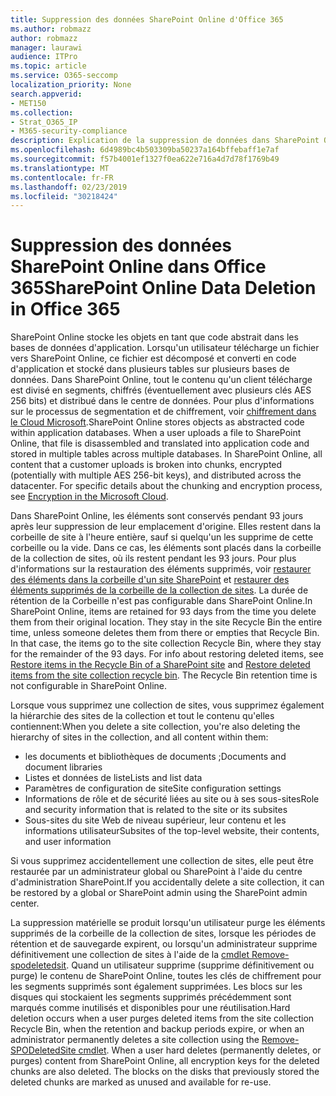 ```yaml
---
title: Suppression des données SharePoint Online d'Office 365
ms.author: robmazz
author: robmazz
manager: laurawi
audience: ITPro
ms.topic: article
ms.service: O365-seccomp
localization_priority: None
search.appverid:
- MET150
ms.collection:
- Strat_O365_IP
- M365-security-compliance
description: Explication de la suppression de données dans SharePoint Online.
ms.openlocfilehash: 6d4989bc4b503309ba50237a164bffebaff1e7af
ms.sourcegitcommit: f57b4001ef1327f0ea622e716a4d7d78f1769b49
ms.translationtype: MT
ms.contentlocale: fr-FR
ms.lasthandoff: 02/23/2019
ms.locfileid: "30218424"
---
```

# <a name="sharepoint-online-data-deletion-in-office-365"></a><span data-ttu-id="957a2-103">Suppression des données SharePoint Online dans Office 365</span><span class="sxs-lookup"><span data-stu-id="957a2-103">SharePoint Online Data Deletion in Office 365</span></span>

<span data-ttu-id="957a2-p101">SharePoint Online stocke les objets en tant que code abstrait dans les bases de données d'application. Lorsqu'un utilisateur télécharge un fichier vers SharePoint Online, ce fichier est décomposé et converti en code d'application et stocké dans plusieurs tables sur plusieurs bases de données. Dans SharePoint Online, tout le contenu qu'un client télécharge est divisé en segments, chiffrés (éventuellement avec plusieurs clés AES 256 bits) et distribué dans le centre de données. Pour plus d'informations sur le processus de segmentation et de chiffrement, voir [chiffrement dans le Cloud Microsoft](office-365-encryption-in-the-microsoft-cloud-overview.md).</span><span class="sxs-lookup"><span data-stu-id="957a2-p101">SharePoint Online stores objects as abstracted code within application databases. When a user uploads a file to SharePoint Online, that file is disassembled and translated into application code and stored in multiple tables across multiple databases. In SharePoint Online, all content that a customer uploads is broken into chunks, encrypted (potentially with multiple AES 256-bit keys), and distributed across the datacenter. For specific details about the chunking and encryption process, see [Encryption in the Microsoft Cloud](office-365-encryption-in-the-microsoft-cloud-overview.md).</span></span> 

<span data-ttu-id="957a2-p102">Dans SharePoint Online, les éléments sont conservés pendant 93 jours après leur suppression de leur emplacement d'origine. Elles restent dans la corbeille de site à l'heure entière, sauf si quelqu'un les supprime de cette corbeille ou la vide. Dans ce cas, les éléments sont placés dans la corbeille de la collection de sites, où ils restent pendant les 93 jours. Pour plus d'informations sur la restauration des éléments supprimés, voir [restaurer des éléments dans la corbeille d'un site SharePoint](https://support.office.com/en-us/article/6df466b6-55f2-4898-8d6e-c0dff851a0be#ID0EAADAAA=Online
) et [restaurer des éléments supprimés de la corbeille de la collection de sites](https://support.office.com/article/5fa924ee-16d7-487b-9a0a-021b9062d14b). La durée de rétention de la Corbeille n'est pas configurable dans SharePoint Online.</span><span class="sxs-lookup"><span data-stu-id="957a2-p102">In SharePoint Online, items are retained for 93 days from the time you delete them from their original location. They stay in the site Recycle Bin the entire time, unless someone deletes them from there or empties that Recycle Bin. In that case, the items go to the site collection Recycle Bin, where they stay for the remainder of the 93 days. For info about restoring deleted items, see [Restore items in the Recycle Bin of a SharePoint site](https://support.office.com/en-us/article/6df466b6-55f2-4898-8d6e-c0dff851a0be#ID0EAADAAA=Online
) and [Restore deleted items from the site collection recycle bin](https://support.office.com/article/5fa924ee-16d7-487b-9a0a-021b9062d14b). The Recycle Bin retention time is not configurable in SharePoint Online.</span></span>

<span data-ttu-id="957a2-113">Lorsque vous supprimez une collection de sites, vous supprimez également la hiérarchie des sites de la collection et tout le contenu qu'elles contiennent:</span><span class="sxs-lookup"><span data-stu-id="957a2-113">When you delete a site collection, you're also deleting the hierarchy of sites in the collection, and all content within them:</span></span>
- <span data-ttu-id="957a2-114">les documents et bibliothèques de documents ;</span><span class="sxs-lookup"><span data-stu-id="957a2-114">Documents and document libraries</span></span>
- <span data-ttu-id="957a2-115">Listes et données de liste</span><span class="sxs-lookup"><span data-stu-id="957a2-115">Lists and list data</span></span>
- <span data-ttu-id="957a2-116">Paramètres de configuration de site</span><span class="sxs-lookup"><span data-stu-id="957a2-116">Site configuration settings</span></span>
- <span data-ttu-id="957a2-117">Informations de rôle et de sécurité liées au site ou à ses sous-sites</span><span class="sxs-lookup"><span data-stu-id="957a2-117">Role and security information that is related to the site or its subsites</span></span>
- <span data-ttu-id="957a2-118">Sous-sites du site Web de niveau supérieur, leur contenu et les informations utilisateur</span><span class="sxs-lookup"><span data-stu-id="957a2-118">Subsites of the top-level website, their contents, and user information</span></span>

<span data-ttu-id="957a2-119">Si vous supprimez accidentellement une collection de sites, elle peut être restaurée par un administrateur global ou SharePoint à l'aide du centre d'administration SharePoint.</span><span class="sxs-lookup"><span data-stu-id="957a2-119">If you accidentally delete a site collection, it can be restored by a global or SharePoint admin using the SharePoint admin center.</span></span> 

<span data-ttu-id="957a2-p103">La suppression matérielle se produit lorsqu'un utilisateur purge les éléments supprimés de la corbeille de la collection de sites, lorsque les périodes de rétention et de sauvegarde expirent, ou lorsqu'un administrateur supprime définitivement une collection de sites à l'aide de la [cmdlet Remove-spodeletedsit](/powershell/module/sharepoint-online/Remove-SPODeletedSite?view=sharepoint-ps). Quand un utilisateur supprime (supprime définitivement ou purge) le contenu de SharePoint Online, toutes les clés de chiffrement pour les segments supprimés sont également supprimées. Les blocs sur les disques qui stockaient les segments supprimés précédemment sont marqués comme inutilisés et disponibles pour une réutilisation.</span><span class="sxs-lookup"><span data-stu-id="957a2-p103">Hard deletion occurs when a user purges deleted items from the site collection Recycle Bin, when the retention and backup periods expire, or when an administrator permanently deletes a site collection using the [Remove-SPODeletedSite cmdlet](/powershell/module/sharepoint-online/Remove-SPODeletedSite?view=sharepoint-ps). When a user hard deletes (permanently deletes, or purges) content from SharePoint Online, all encryption keys for the deleted chunks are also deleted. The blocks on the disks that previously stored the deleted chunks are marked as unused and available for re-use.</span></span>
